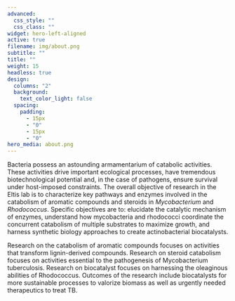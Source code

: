 ```yaml
---
advanced:
  css_style: ""
  css_class: ""
widget: hero-left-aligned
active: true
filename: img/about.png
subtitle: ""
title: ""
weight: 15
headless: true
design:
  columns: "2"
  background:
    text_color_light: false
  spacing:
    padding:
      - 15px
      - "0"
      - 15px
      - "0"
hero_media: about.png
---
```

Bacteria possess an astounding armamentarium of catabolic activities. These activities drive important ecological processes, have tremendous biotechnological potential and, in the case of pathogens, ensure survival under host-imposed constraints. The overall objective of research in the Eltis lab is to characterize key pathways and enzymes involved in the catabolism of aromatic compounds and steroids in *Mycobacterium* and *Rhodococcus*. Specific objectives are to: elucidate the catalytic mechanism of enzymes, understand how mycobacteria and rhodococci coordinate the concurrent catabolism of multiple substrates to maximize growth, and harness synthetic biology approaches to create actinobacterial biocatalysts. 



Research on the catabolism of aromatic compounds focuses on activities that transform lignin-derived compounds. Research on steroid catabolism focuses on activities essential to the pathogenesis of Mycobacterium tuberculosis. Research on biocatalyst focuses on harnessing the oleaginous abilities of Rhodococcus. Outcomes of the research include biocatalysts for more sustainable processes to valorize biomass as well as urgently needed therapeutics to treat TB.